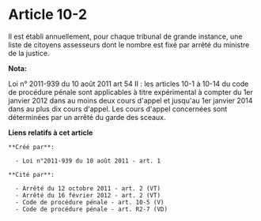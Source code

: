 # Article 10-2

Il est établi annuellement, pour chaque tribunal de grande instance, une liste de citoyens assesseurs dont le nombre est fixé
par arrêté du ministre de la justice.

**Nota:**

Loi n° 2011-939 du 10 août 2011 art 54 II : les articles 10-1 à 10-14 du code de procédure pénale sont applicables à titre
expérimental à compter du 1er janvier 2012 dans au moins deux cours d'appel et jusqu'au 1er janvier 2014 dans au plus dix
cours d'appel. Les cours d'appel concernées sont déterminées par un arrêté du garde des sceaux.

**Liens relatifs à cet article**

	**Créé par**:

	  - Loi n°2011-939 du 10 août 2011 - art. 1

	**Cité par**:

	  - Arrêté du 12 octobre 2011 - art. 2 (VT)
	  - Arrêté du 16 février 2012 - art. 2 (VT)
	  - Code de procédure pénale - art. 10-5 (V)
	  - Code de procédure pénale - art. R2-7 (VD)
